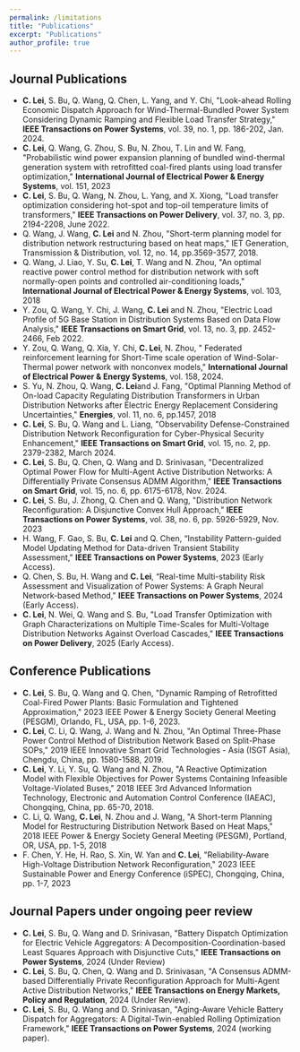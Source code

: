 ```yaml
---
permalink: /limitations
title: "Publications"
excerpt: "Publications"
author_profile: true
---
```


## Journal Publications
- **C. Lei**, S. Bu, Q. Wang, Q. Chen, L. Yang, and Y. Chi, "Look-ahead Rolling Economic Dispatch Approach for Wind-Thermal-Bundled Power System Considering Dynamic Ramping and Flexible Load Transfer Strategy," **IEEE Transactions on Power Systems**, vol. 39, no. 1, pp. 186-202, Jan. 2024.
- **C. Lei**, Q. Wang, G. Zhou, S. Bu, N. Zhou, T. Lin and W. Fang, "Probabilistic wind power expansion planning of bundled wind-thermal generation system with retrofitted coal-fired plants using load transfer optimization," **International Journal of Electrical Power & Energy Systems**, vol. 151, 2023
- **C. Lei**, S. Bu, Q. Wang, N. Zhou, L. Yang, and X. Xiong, "Load transfer optimization considering hot-spot and top-oil temperature limits of transformers," **IEEE Transactions on Power Delivery**, vol. 37, no. 3, pp. 2194-2208, June 2022.
- Q. Wang, J. Wang,  **C. Lei** and N. Zhou, "Short-term planning model for distribution network restructuring based on heat maps," IET Generation, Transmission & Distribution, vol. 12, no. 14, pp.3569-3577, 2018.
- Q. Wang, J. Liao, Y. Su, **C. Lei**, T. Wang and N. Zhou, "An optimal reactive power control method for distribution network with soft normally-open points and controlled air-conditioning loads," **International Journal of Electrical Power & Energy Systems**, vol. 103, 2018
- Y. Zou, Q. Wang, Y. Chi, J. Wang, **C. Lei** and N. Zhou, "Electric Load Profile of 5G Base Station in Distribution Systems Based on Data Flow Analysis," **IEEE Transactions on Smart Grid**, vol. 13, no. 3, pp. 2452-2466, Feb 2022.
- Y. Zou, Q. Wang, Q. Xia, Y. Chi, **C. Lei**, N. Zhou, " Federated reinforcement learning for Short-Time scale operation of Wind-Solar-Thermal power network with nonconvex models," **International Journal of Electrical Power & Energy Systems**, vol. 158, 2024.
- S. Yu, N. Zhou, Q. Wang, **C. Lei**and J. Fang, "Optimal Planning Method of On-load Capacity Regulating Distribution Transformers in Urban Distribution Networks after Electric Energy Replacement Considering Uncertainties," **Energies**, vol. 11, no. 6, pp.1457, 2018
- **C. Lei**, S. Bu, Q. Wang and L. Liang, "Observability Defense-Constrained Distribution Network Reconfiguration for Cyber-Physical Security Enhancement," **IEEE Transactions on Smart Grid**, vol. 15, no. 2, pp. 2379-2382, March 2024.
- **C. Lei**, S. Bu, Q. Chen, Q. Wang and D. Srinivasan, "Decentralized Optimal Power Flow for Multi-Agent Active Distribution Networks: A Differentially Private Consensus ADMM Algorithm," **IEEE Transactions on Smart Grid**, vol. 15, no. 6, pp. 6175-6178, Nov. 2024.
- **C. Lei**, S. Bu, J. Zhong, Q. Chen and Q. Wang, "Distribution Network Reconfiguration: A Disjunctive Convex Hull Approach," **IEEE Transactions on Power Systems**, vol. 38, no. 6, pp. 5926-5929, Nov. 2023
- H. Wang, F. Gao, S. Bu, **C. Lei** and Q. Chen, “Instability Pattern-guided Model Updating Method for Data-driven Transient Stability Assessment," **IEEE Transactions on Power Systems**, 2023 (Early Access).
- Q. Chen, S. Bu, H. Wang and **C. Lei**, “Real-time Multi-stability Risk Assessment and Visualization of Power Systems: A Graph Neural Network-based Method," **IEEE Transactions on Power Systems**, 2024 (Early Access).
- **C. Lei**, N. Wei, Q. Wang and S. Bu, "Load Transfer Optimization with Graph Characterizations on Multiple Time-Scales for Multi-Voltage Distribution Networks Against Overload Cascades," **IEEE Transactions on Power Delivery**, 2025 (Early Access).
  
## Conference Publications
- **C. Lei**, S. Bu, Q. Wang and Q. Chen, "Dynamic Ramping of Retrofitted Coal-Fired Power Plants: Basic Formulation and Tightened Approximation," 2023 IEEE Power & Energy Society General Meeting (PESGM), Orlando, FL, USA, pp. 1-6, 2023.
- **C. Lei**, C. Li, Q. Wang, J. Wang and N. Zhou, "An Optimal Three-Phase Power Control Method of Distribution Network Based on Split-Phase SOPs," 2019 IEEE Innovative Smart Grid Technologies - Asia (ISGT Asia), Chengdu, China, pp. 1580-1588, 2019.
- **C. Lei**, Y. Li, Y. Su, Q. Wang and N. Zhou, "A Reactive Optimization Model with Flexible Objectives for Power Systems Containing Infeasible Voltage-Violated Buses," 2018 IEEE 3rd Advanced Information Technology, Electronic and Automation Control Conference (IAEAC), Chongqing, China, pp. 65-70, 2018.
- C. Li, Q. Wang, **C. Lei**, N. Zhou and J. Wang, "A Short-term Planning Model for Restructuring Distribution Network Based on Heat Maps," 2018 IEEE Power & Energy Society General Meeting (PESGM), Portland, OR, USA, pp. 1-5, 2018
- F. Chen, Y. He, H. Rao, S. Xin, W. Yan and **C. Lei**, "Reliability-Aware High-Voltage Distribution Network Reconfiguration," 2023 IEEE Sustainable Power and Energy Conference (iSPEC), Chongqing, China, pp. 1-7, 2023

## Journal Papers under ongoing peer review
- **C. Lei**, S. Bu, Q. Wang and D. Srinivasan, "Battery Dispatch Optimization for Electric Vehicle Aggregators: A Decomposition-Coordination-based Least Squares Approach with Disjunctive Cuts," **IEEE Transactions on Power Systems**, 2024 (Under Review)
- **C. Lei**, S. Bu, Q. Chen, Q. Wang and D. Srinivasan, "A Consensus ADMM-based Differentially Private Reconfiguration Approach for Multi-Agent Active Distribution Networks," **IEEE Transactions on Energy Markets, Policy and Regulation**, 2024 (Under Review).
- **C. Lei**, S. Bu, Q. Wang and D. Srinivasan, "Aging-Aware Vehicle Battery Dispatch for Aggregators: A Digital-Twin-enabled Rolling Optimization Framework," **IEEE Transactions on Power Systems**, 2024 (working paper).
